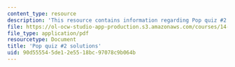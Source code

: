 ```yaml
---
content_type: resource
description: 'This resource contains information regarding Pop quiz #2 solutions.'
file: https://ol-ocw-studio-app-production.s3.amazonaws.com/courses/14-73-the-challenge-of-world-poverty-spring-2011/90d555545de12e5518bc97078c9b064b_MIT14_73S11_quiz2_sol.pdf
file_type: application/pdf
resourcetype: Document
title: 'Pop quiz #2 solutions'
uid: 90d55554-5de1-2e55-18bc-97078c9b064b
---
```

